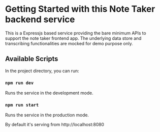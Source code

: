 # Getting Started with this Note Taker backend service

This is a Expressjs based service providing the bare minimum APIs to support the note taker frontend app. The underlying data store and transcribing functionalities are mocked for demo purpose only.

## Available Scripts

In the project directory, you can run:

### `npm run dev`

Runs the service in the development mode.

### `npm run start`

Runs the service in the production mode.

By default it's serving from http://localhost:8080
